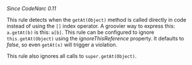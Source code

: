 *Since CodeNarc 0.11*

This rule detects when the `getAt(Object)` method is called directly in
code instead of using the `[]` index operator. A groovier way to express
this: `a.getAt(b)` is this: `a[b]`. This rule can be configured to
ignore `this.getAt(Object)` using the *ignoreThisReference* property. It
defaults to *false*, so even `getAt(x)` will trigger a violation.

This rule also ignores all calls to `super.getAt(Object)`.
